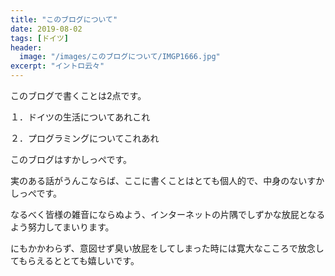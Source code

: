 ```yaml
---
title: "このブログについて"
date: 2019-08-02
tags: [ドイツ]
header:
  image: "/images/このブログについて/IMGP1666.jpg"
excerpt: "イントロ云々"
---
```


このブログで書くことは2点です。

１．ドイツの生活についてあれこれ

２．プログラミングについてこれあれ

このブログはすかしっぺです。

実のある話がうんこならば、ここに書くことはとても個人的で、中身のないすかしっぺです。

なるべく皆様の雑音にならぬよう、インターネットの片隅でしずかな放屁となるよう努力してまいります。

にもかかわらず、意図せず臭い放屁をしてしまった時には寛大なこころで放念してもらえるととても嬉しいです。
